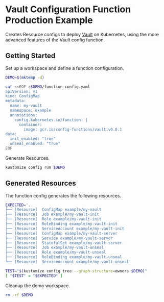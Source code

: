 [vault]: https://www.vaultproject.io/

# Vault Configuration Function Production Example

Creates Resource configs to deploy [Vault][vault] on Kubernetes, using the more
advanced features of the Vault config function.

## Getting Started

Set up a workspace and define a function configuration.
<!-- @createFunctionConfig @test -->
```sh
DEMO=$(mktemp -d)

cat <<EOF >$DEMO/function-config.yaml
apiVersion: v1
kind: ConfigMap
metadata:
  name: my-vault
  namespace: example
  annotations:
    config.kubernetes.io/function: |
      container:
        image: gcr.io/config-functions/vault:v0.0.1
data:
  init_enabled: "true"
  unseal_enabled: "true"
EOF
```

Generate Resources.
<!-- @generateInitialResources @test -->
```sh
kustomize config run $DEMO
```

## Generated Resources

The function config generates the following resources.
<!-- @verifyResourceList @test -->
```sh
EXPECTED='.
├── [Resource]  ConfigMap example/my-vault
├── [Resource]  Job example/my-vault-init
├── [Resource]  Role example/my-vault-init
├── [Resource]  RoleBinding example/my-vault-init
├── [Resource]  ServiceAccount example/my-vault-init
├── [Resource]  ConfigMap example/my-vault-server
├── [Resource]  Service example/my-vault-server
├── [Resource]  StatefulSet example/my-vault-server
├── [Resource]  Job example/my-vault-unseal
├── [Resource]  Role example/my-vault-unseal
├── [Resource]  RoleBinding example/my-vault-unseal
└── [Resource]  ServiceAccount example/my-vault-unseal'

TEST="$(kustomize config tree --graph-structure=owners $DEMO)"
[ "$TEST" = "$EXPECTED" ]
```

Cleanup the demo workspace.
<!-- @cleanupWorkspace @test -->
```sh
rm -rf $DEMO
```
